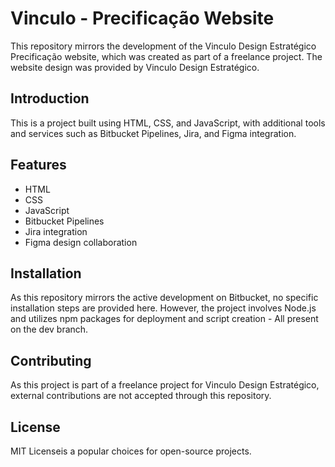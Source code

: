 # Vinculo - Precificação Website

This repository mirrors the development of the Vinculo Design Estratégico Precificação website, which was created as part of a freelance project. 
The website design was provided by Vinculo Design Estratégico.

## Introduction

This is a project built using HTML, CSS, and JavaScript, with additional tools and services such as Bitbucket Pipelines, Jira, and Figma integration.

## Features

- HTML
- CSS
- JavaScript
- Bitbucket Pipelines
- Jira integration
- Figma design collaboration

## Installation

As this repository mirrors the active development on Bitbucket, no specific installation steps are provided here. 
However, the project involves Node.js and utilizes npm packages for deployment and script creation - All present on the dev branch.

## Contributing

As this project is part of a freelance project for Vinculo Design Estratégico, external contributions are not accepted through this repository.

## License

MIT Licenseis a popular choices for open-source projects.
